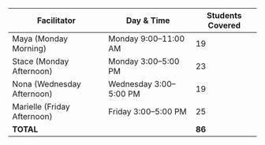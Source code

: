 | Facilitator                 | Day & Time              | Students Covered |
| ----------------------------- | ------------------------- | ------------------ |
| Maya (Monday Morning)       | Monday 9:00–11:00 AM   | 19               |
| Stace (Monday Afternoon)    | Monday 3:00–5:00 PM    | 23               |
| Nona (Wednesday Afternoon)  | Wednesday 3:00–5:00 PM | 19               |
| Marielle (Friday Afternoon) | Friday 3:00–5:00 PM    | 25               |
| **TOTAL**                   |                         | **86**           |
